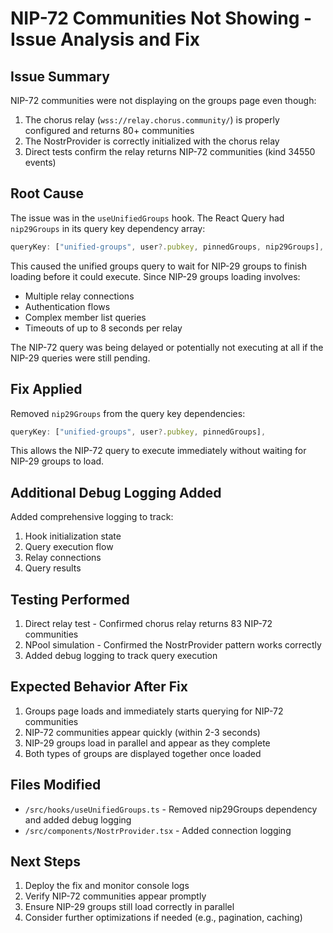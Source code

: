 # NIP-72 Communities Not Showing - Issue Analysis and Fix

## Issue Summary
NIP-72 communities were not displaying on the groups page even though:
1. The chorus relay (`wss://relay.chorus.community/`) is properly configured and returns 80+ communities
2. The NostrProvider is correctly initialized with the chorus relay
3. Direct tests confirm the relay returns NIP-72 communities (kind 34550 events)

## Root Cause
The issue was in the `useUnifiedGroups` hook. The React Query had `nip29Groups` in its query key dependency array:

```typescript
queryKey: ["unified-groups", user?.pubkey, pinnedGroups, nip29Groups],
```

This caused the unified groups query to wait for NIP-29 groups to finish loading before it could execute. Since NIP-29 groups loading involves:
- Multiple relay connections
- Authentication flows
- Complex member list queries
- Timeouts of up to 8 seconds per relay

The NIP-72 query was being delayed or potentially not executing at all if the NIP-29 queries were still pending.

## Fix Applied
Removed `nip29Groups` from the query key dependencies:

```typescript
queryKey: ["unified-groups", user?.pubkey, pinnedGroups],
```

This allows the NIP-72 query to execute immediately without waiting for NIP-29 groups to load.

## Additional Debug Logging Added
Added comprehensive logging to track:
1. Hook initialization state
2. Query execution flow
3. Relay connections
4. Query results

## Testing Performed
1. Direct relay test - Confirmed chorus relay returns 83 NIP-72 communities
2. NPool simulation - Confirmed the NostrProvider pattern works correctly
3. Added debug logging to track query execution

## Expected Behavior After Fix
1. Groups page loads and immediately starts querying for NIP-72 communities
2. NIP-72 communities appear quickly (within 2-3 seconds)
3. NIP-29 groups load in parallel and appear as they complete
4. Both types of groups are displayed together once loaded

## Files Modified
- `/src/hooks/useUnifiedGroups.ts` - Removed nip29Groups dependency and added debug logging
- `/src/components/NostrProvider.tsx` - Added connection logging

## Next Steps
1. Deploy the fix and monitor console logs
2. Verify NIP-72 communities appear promptly
3. Ensure NIP-29 groups still load correctly in parallel
4. Consider further optimizations if needed (e.g., pagination, caching)